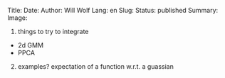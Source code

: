 Title:
Date:
Author: Will Wolf
Lang: en
Slug:
Status: published
Summary:
Image:

1. things to try to integrate
- 2d GMM
- PPCA

2. examples?
expectation of a function w.r.t. a guassian
